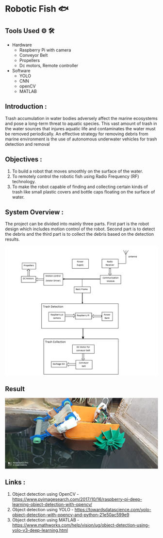 # Robotic Fish 🐟

## Tools Used ⚙️ 🛠️<br/>
* Hardware 
  * Raspberry Pi with camera
  * Conveyor Belt
  * Propellers
  * Dc motors, Remote controller
* Software 
  * YOLO
  * CNN
  * openCV
  * MATLAB

## Introduction : <br/>
Trash accumulation in water bodies adversely affect the marine ecosystems and pose a
long-term threat to aquatic species. This vast amount of trash in the water sources
that injures aquatic life and contaminates the water must be removed periodically. An
effective strategy for removing debris from marine environment is the use of autonomous
underwater vehicles for trash detection and removal

## Objectives : <br/>
1. To build a robot that moves smoothly on the surface of the water.
2. To remotely control the robotic fish using Radio Frequency (RF) technology.
3. To make the robot capable of finding and collecting certain kinds of trash like small
plastic covers and bottle caps floating on the surface of water.

## System Overview : <br/>
The project can be divided into mainly three parts. First part is the robot design which
includes motion control of the robot. Second part is to detect the debris and the third
part is to collect the debris based on the detection results.<br/>

![Block Diagram](system.png)


## Result <br/>
![Robot](Robot.jpeg)

## Links : 
1. Object detection using OpenCV - https://www.pyimagesearch.com/2017/10/16/raspberry-pi-deep-learning-object-detection-with-opencv/
2. Object detection using YOLO - https://towardsdatascience.com/yolo-object-detection-with-opencv-and-python-21e50ac599e9
3. Object detection using MATLAB - https://www.mathworks.com/help/vision/ug/object-detection-using-yolo-v3-deep-learning.html

